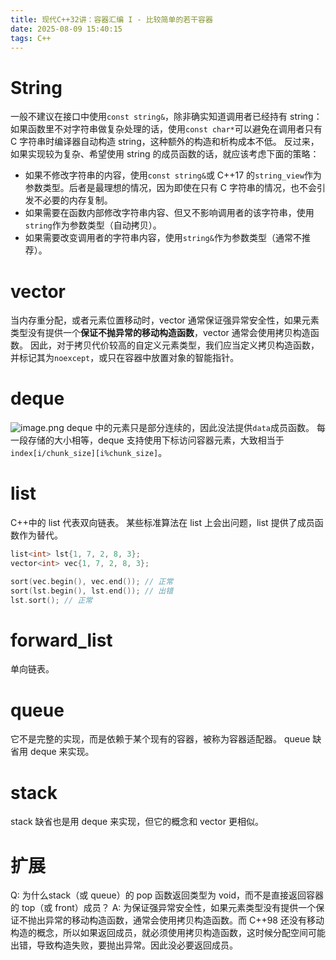 ```yaml
---
title: 现代C++32讲：容器汇编 I - 比较简单的若干容器
date: 2025-08-09 15:40:15
tags: C++
---
```

# String
一般不建议在接口中使用`const string&`，除非确实知道调用者已经持有 string：如果函数里不对字符串做复杂处理的话，使用`const char*`可以避免在调用者只有 C 字符串时编译器自动构造 string，这种额外的构造和析构成本不低。
反过来，如果实现较为复杂、希望使用 string 的成员函数的话，就应该考虑下面的策略：
- 如果不修改字符串的内容，使用`const string&`或 C++17 的`string_view`作为参数类型。后者是最理想的情况，因为即使在只有 C 字符串的情况，也不会引发不必要的内存复制。
- 如果需要在函数内部修改字符串内容、但又不影响调用者的该字符串，使用`string`作为参数类型（自动拷贝）。
- 如果需要改变调用者的字符串内容，使用`string&`作为参数类型（通常不推荐）。

# vector
当内存重分配，或者元素位置移动时，vector 通常保证强异常安全性，如果元素类型没有提供一个**保证不抛异常的移动构造函数**，vector 通常会使用拷贝构造函数。
因此，对于拷贝代价较高的自定义元素类型，我们应当定义拷贝构造函数，并标记其为`noexcept`，或只在容器中放置对象的智能指针。

# deque
![image.png](https://b1ngsha-blog.oss-cn-beijing.aliyuncs.com/images/20250809144320.png)
deque 中的元素只是部分连续的，因此没法提供`data`成员函数。
每一段存储的大小相等，deque 支持使用下标访问容器元素，大致相当于`index[i/chunk_size][i%chunk_size]`。

# list
C++中的 list 代表双向链表。
某些标准算法在 list 上会出问题，list 提供了成员函数作为替代。
```cpp
list<int> lst{1, 7, 2, 8, 3};
vector<int> vec{1, 7, 2, 8, 3};

sort(vec.begin(), vec.end()); // 正常
sort(lst.begin(), lst.end()); // 出错
lst.sort(); // 正常
```

# forward_list
单向链表。

# queue
它不是完整的实现，而是依赖于某个现有的容器，被称为容器适配器。
queue 缺省用 deque 来实现。

# stack
stack 缺省也是用 deque 来实现，但它的概念和 vector 更相似。

# 扩展
Q: 为什么stack（或 queue）的 pop 函数返回类型为 void，而不是直接返回容器的 top（或 front）成员？
A: 为保证强异常安全性，如果元素类型没有提供一个保证不抛出异常的移动构造函数，通常会使用拷贝构造函数。而 C++98 还没有移动构造的概念，所以如果返回成员，就必须使用拷贝构造函数，这时候分配空间可能出错，导致构造失败，要抛出异常。因此没必要返回成员。